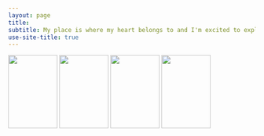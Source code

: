 ```yaml
---
layout: page
title: 
subtitle: My place is where my heart belongs to and I'm excited to explore its lands and waters :)
use-site-title: true
---
```


<img src="https://milenalavanchy.github.io/img/IMG-20180615-WA0006.jpg" width="100" height="150"> 
<img src="https://milenalavanchy.github.io/img/IMG-20180615-WA0006.jpg" width="100" height="150"> 
<img src="https://milenalavanchy.github.io/img/IMG-20180615-WA0006.jpg" width="100" height="150"> 
<img src="https://milenalavanchy.github.io/img/IMG-20180615-WA0006.jpg" width="100" height="150"> 



